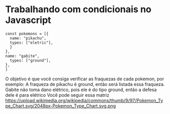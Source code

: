 # Trabalhando com condicionais no Javascript
```
const pokemons = [{
  name: "pikachu",
  types: ["eletric"],
  }
},
name: "gabite",
  types: ["ground"],
},
]
```

O objetivo é que você consiga verificar as fraquezas de cada pokemon, por exemplo:
A fraqueza de pikachu é ground, então será listada essa fraqueza.
Gabite não toma dano elétrico, pois ele é do tipo ground, então a defesa dele é para elétrico
Você pode seguir essa matriz https://upload.wikimedia.org/wikipedia/commons/thumb/9/97/Pokemon_Type_Chart.svg/2048px-Pokemon_Type_Chart.svg.png
